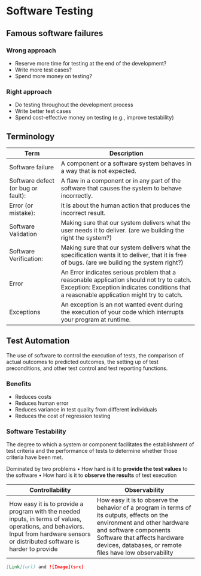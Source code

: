 # Software Testing

## Famous software failures
### Wrong approach
- Reserve more time for testing at the end of the development? 
- Write more test cases?
- Spend more money on testing?

### Right approach
- Do testing throughout the development process 
- Write better test cases 
- Spend cost-effective money on testing (e.g., improve testability) 

## Terminology
| Term | Description |
| --- | ----------- |
| Software failure | A component or a software system behaves in a way that is not expected. |
| Software defect (or bug or fault): | A flaw in a component or in any part of the software that causes the system to behave incorrectly. |
| Error (or mistake): | It is about the human action that produces the incorrect result. |
| Software Validation | Making sure that our system delivers what the user needs it to deliver. (are we building the right the system?) |
| Software Verification: | Making sure that our system delivers what the specification wants it to deliver, that it is free of bugs. (are we building the system right?) |
| Error | An Error indicates serious problem that a reasonable application should not try to catch. Exception: Exception indicates conditions that a reasonable application might try to catch. |
| Exceptions | An exception is an not wanted event during the execution of your code which interrupts your program at runtime. |

## Test Automation
The use of software to control the execution of tests, the comparison of actual outcomes to predicted outcomes, the setting up of test preconditions, and other test control and test reporting functions.

### Benefits
- Reduces costs
- Reduces human error
- Reduces variance in test quality from different individuals
- Reduces the cost of regression testing


### Software Testability
The degree to which a system or component facilitates the establishment of test criteria and the performance of tests to determine whether those criteria have been met.

Dominated by two problems
• How hard is it to **provide the test values** to the software
• How hard is it to **observe the results** of test execution

| Controllability      | Observability |
| ----------- | ----------- |
| How easy it is to provide a program with the needed inputs, in terms of values, operations, and behaviors. Input from hardware sensors or distributed software is harder to provide | How easy it is to observe the behavior of a program in terms of its outputs, effects on the environment and other hardware and software components Software that affects hardware devices, databases, or remote files have low observability |


```markdown
[Link](url) and ![Image](src)
```


